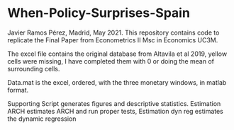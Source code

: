 # When-Policy-Surprises-Spain
Javier Ramos Pérez, 
Madrid, May 2021. 
This repository contains code to replicate the Final Paper from Econometrics II Msc in Economics UC3M. 

The excel file contains the original database from Altavila et al 2019, yellow cells were missing, I have completed them with 0 or doing the mean of surrounding cells.

Data.mat is the excel, ordered, with the three monetary windows, in matlab format. 

Supporting Script generates figures and descriptive statistics. 
Estimation ARCH estimates ARCH and run proper tests, 
Estimation dyn reg estimates the dynamic regression 




